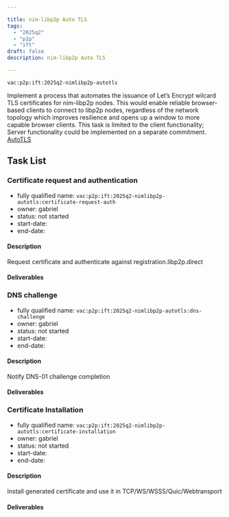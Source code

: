 ```yaml
---

title: nim-libp2p Auto TLS
tags:
  - "2025q2"
  - "p2p"
  - "ift"
draft: false
description: nim-libp2p Auto TLS

---
```


`vac:p2p:ift:2025q2-nimlibp2p-autotls`

Implement a process that automates the issuance of Let’s Encrypt wilcard TLS certificates for nim-libp2p nodes. 
This would enable reliable browser-based clients to connect to libp2p nodes, regardless of the network topology which 
improves resilience and opens up a window to more capable browser clients. 
This task is limited to the client functionality; Server functionality could be implemented on a separate commitment. 
[AutoTLS](https://blog.libp2p.io/autotls/)


## Task List

### Certificate request and authentication

* fully qualified name: `vac:p2p:ift:2025q2-nimlibp2p-autotls:certificate-request-auth`
* owner: gabriel
* status: not started
* start-date:
* end-date:

#### Description
Request certificate and authenticate against registration.libp2p.direct

#### Deliverables



### DNS challenge

* fully qualified name: `vac:p2p:ift:2025q2-nimlibp2p-autotls:dns-challenge`
* owner: gabriel
* status: not started
* start-date:
* end-date:

#### Description
Notify DNS-01 challenge completion

#### Deliverables



### Certificate Installation

* fully qualified name: `vac:p2p:ift:2025q2-nimlibp2p-autotls:certificate-installation`
* owner: gabriel
* status: not started
* start-date:
* end-date:

#### Description
Install generated certificate and use it in TCP/WS/WSSS/Quic/Webtransport


#### Deliverables

